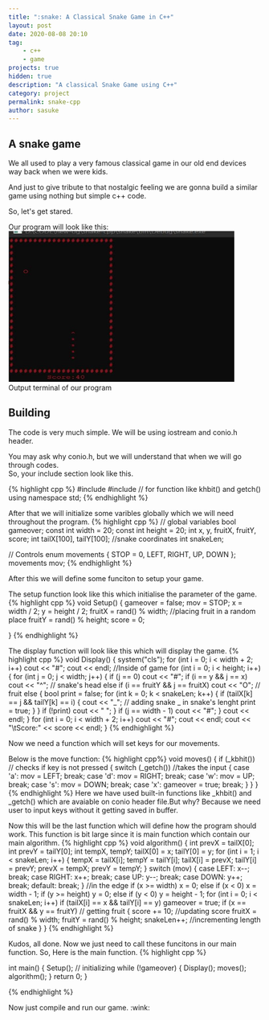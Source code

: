 ```yaml
---
title: ":snake: A Classical Snake Game in C++"
layout: post
date: 2020-08-08 20:10
tag:
    - c++
    - game
projects: true
hidden: true
description: "A classical Snake Game using C++"
category: project
permalink: snake-cpp
author: sasuke
---
```


## A snake game

We all used to play a very famous classical game in our old end devices way back when we were kids.

<p> And just to give tribute to that nostalgic feeling we are gonna build a similar game using nothing but simple c++ code.</p>
<p>So, let's get stared.</p>
Our program will look like this:
    
<img src="./assets/images/oss.jpg" width=450 height=300/>
<figcaption class ="caption"> Output terminal of our program</figcaption>

## Building

The code is very much simple. We will be using iostream and conio.h header.

<p>You may ask why conio.h, but we will understand that when we will go through codes.<br>
So, your include section look like this.</p>
{% highlight cpp %}
#include <iostream>
#include <conio.h> // for function like khbit() and getch()
using namespace std;
{% endhighlight %}

After that we will initialize some varibles globally which we will need throughout the program.
{% highlight cpp %}
// global variables
bool gameover;
const int width = 20;
const int height = 20;
int x, y, fruitX, fruitY, score;
int tailX[100], tailY[100]; //snake coordinates
int snakeLen;

// Controls
enum movements
{
    STOP = 0,
    LEFT,
    RIGHT,
    UP,
    DOWN
};
movements mov;
{% endhighlight %}

<p>After this we will define some funciton to setup your game.</p>
The setup function look like this which initialise the parameter of the game.
{% highlight cpp %}
void Setup()
{
    gameover = false;
    mov = STOP;
    x = width / 2;
    y = height / 2;
    fruitX = rand() % width; //placing fruit in a random place
    fruitY = rand() % height;
    score = 0;

}
{% endhighlight %}

The display function will look like this which will display the game.
{% highlight cpp %}
void Display()
{
    system("cls");
    for (int i = 0; i < width + 2; i++)
        cout << "#";
        cout << endl;
    //Inside of game
    for (int i = 0; i < height; i++)
    {
        for (int j = 0; j < width; j++)
        {
            if (j == 0)
            cout << "#";
            if (i == y && j == x)
            cout << "^"; // snake's head
            else if (i == fruitY && j == fruitX)
            cout << "O"; // fruit
            else
            {
                bool print = false;
                for (int k = 0; k < snakeLen; k++)
                {
                    if (tailX[k] == j && tailY[k] == i)
                    {
                        cout << "_"; // adding snake _ in snake's lenght
                        print = true;
                    }
                }
                if (!print)
                cout << " ";
            }
            if (j == width - 1)
            cout << "#";
        }
        cout << endl;
    }
    for (int i = 0; i < width + 2; i++)
        cout << "#";
    cout << endl;
    cout << "\tScore:" << score << endl;
}
{% endhighlight %}

<p>Now we need a function which will set keys for our movements.</p>
Below is the move function:
{% highlight cpp%}
void moves()
{
    if (_kbhit()) // checks if key is not pressed
    {
        switch (_getch()) //takes the input
        {
        case 'a':
            mov = LEFT;
            break;
        case 'd':
            mov = RIGHT;
            break;
        case 'w':
            mov = UP;
            break;
        case 's':
            mov = DOWN;
            break;
        case 'x':
            gameover = true;
            break;
        }
    }
}
{% endhighlight %}
Here we have used built-in functions like _khbit() and _getch() which are avaiable on conio header file.But why?
Because we need user to input keys without it getting saved in buffer.

Now this will be the last function which will define how the program should work. This function is bit large since it is main function which contain our main algorithm.
{% highlight cpp %}
void algorithm()
{
    int prevX = tailX[0];
    int prevY = tailY[0];
    int tempX, tempY;
    tailX[0] = x;
    tailY[0] = y;
    for (int i = 1; i < snakeLen; i++)
    {
        tempX = tailX[i];
        tempY = tailY[i];
        tailX[i] = prevX;
        tailY[i] = prevY;
        prevX = tempX;
        prevY = tempY;
    }
    switch (mov)
    {
    case LEFT:
        x--;
        break;
    case RIGHT:
        x++;
        break;
    case UP:
        y--;
        break;
    case DOWN:
        y++;
        break;
    default:
        break;
    }
    //in the edge
    if (x >= width)
        x = 0;
    else if (x < 0)
        x = width - 1;
    if (y >= height)
        y = 0;
    else if (y < 0)
        y = height - 1;
    for (int i = 0; i < snakeLen; i++)
        if (tailX[i] == x && tailY[i] == y)
            gameover = true;
    if (x == fruitX && y == fruitY) // getting fruit
    {
        score += 10; //updating score
        fruitX = rand() % width;
        fruitY = rand() % height;
        snakeLen++; //incrementing length of snake
    }
}
{% endhighlight %}

Kudos, all done. Now we just need to call these funcitons in our main function. So,
Here is the main function.
{% highlight cpp %}

int main()
{
    Setup(); // initializing
    while (!gameover)
    {
        Display();
        moves();
        algorithm();
    }
    return 0;
}

{% endhighlight %}
<p>Now just compile and run our game. :wink: </p>
